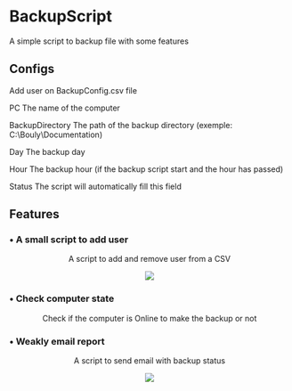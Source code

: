 # BackupScript
A simple script to backup file with some features

## Configs

Add user on BackupConfig.csv file

PC                    The name of the computer

BackupDirectory       The path of the backup directory (exemple: C:\Bouly\Documentation)

Day                   The backup day

Hour                  The backup hour (if the backup script start and the hour has passed)

Status                The script will automatically fill this field

## Features

### • A small script to add user

<p align="center">
A script to add and remove user from a CSV
</p>

<p align="center">
  <img src="https://github.com/Bouly/BackupScript/assets/94909482/9b3ace8e-71c0-499c-b83a-c33943fbcdd0"/>
</p>
  
### • Check computer state

<p align="center">
Check if the computer is Online to make the backup or not
</p>
  
### • Weakly email report

<p align="center">
  A script to send email with backup status
</p>

<p align="center">
  <img src="https://github.com/Bouly/BackupScript/assets/94909482/d5af72bf-0f2f-4fe7-b195-7a505dbcce95"/>
</p>
